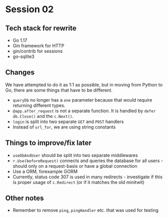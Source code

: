 # Session 02
## Tech stack for rewrite
- Go 1.17
- Gin framework for HTTP
- gin/contrib for sessions
- go-sqlite3

## Changes
We have attempted to do it as 1:1 as possible, but in moving from Python to Go, there are some things that have to be different.

- `queryDb` no longer has a `one` parameter because that would require returning different types.
- `@app.after_request` is not a separate function. It is handled by `defer db.Close()` and the `c.Next()`.
- `login` is split into two separate `GET` and `POST` handlers
- Instead of `url_for`, we are using string constants

## Things to improve/fix later
- `useDbAndUser` should be split into two separate middlewares
- `r.Use(beforeRequest)` connects and queries the database for all users - should only on a request-basis or have a global connection
- Use a ORM, forexample GORM
- Currently, status code 307 is used in many redirects - investigate if this is proper usage of `c.Redirect` (or if it matches the old minitwit)

## Other notes
- Remember to remove `ping`, `pingHandler` etc. that was used for testing
